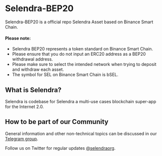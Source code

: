 # Selendra-BEP20
Selendra-BEP20 is a official repo Selendra Asset based on Binance Smart Chain.

#### Please note:
- Selendra BEP20 represents a token standard on Binance Smart Chain.
- Please ensure that you do not input an ERC20 address as a BEP20 withdrawal address.
- Please make sure to select the intended network when trying to deposit and withdraw each asset.
- The symbol for SEL on Binance Smart Chain is bSEL.

## What is Selendra? 
Selendra is codebase for Selendra a multi-use cases blockchain super-app for the Internet 2.0.

## How to be part of our Community  

General information and other non-technical topics can be discussed in our [Telegram group](https://t.me/selendraorg).

Follow us on Twitter for regular updates [@selendraorg](https://twitter.com/selendraorg).